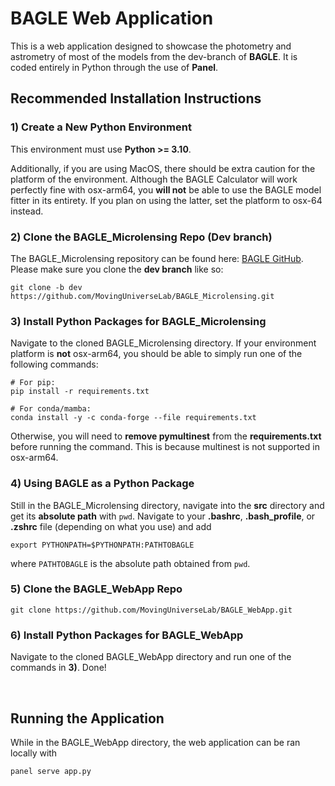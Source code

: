 # BAGLE Web Application
This is a web application designed to showcase the photometry and astrometry of most of the models from the dev-branch of **BAGLE**. It is coded entirely in Python through the use of **Panel**.

## Recommended Installation Instructions
### 1) Create a New Python Environment
This environment must use **Python >= 3.10**. 

Additionally, if you are using MacOS, there should be extra caution for the platform of the environment. Although the BAGLE Calculator will work perfectly fine with osx-arm64, you **will not** be able to use the BAGLE model fitter in its entirety. If you plan on using the latter, set the platform to osx-64 instead.

### 2) Clone the BAGLE_Microlensing Repo (Dev branch)
The BAGLE_Microlensing repository can be found here: [BAGLE GitHub](https://github.com/MovingUniverseLab/BAGLE_Microlensing/tree/dev). Please make sure you clone the **dev branch** like so:
```
git clone -b dev https://github.com/MovingUniverseLab/BAGLE_Microlensing.git
```

### 3) Install Python Packages for BAGLE_Microlensing
Navigate to the cloned BAGLE_Microlensing directory.
If your environment platform is **not** osx-arm64, you should be able to simply run one of the following commands:
```
# For pip:
pip install -r requirements.txt

# For conda/mamba:
conda install -y -c conda-forge --file requirements.txt
```
Otherwise, you will need to **remove pymultinest** from the **requirements.txt** before running the command. This is because multinest is not supported in osx-arm64.

### 4) Using BAGLE as a Python Package
Still in the BAGLE_Microlensing directory, navigate into the **src** directory and get its **absolute path** with ```pwd```.
Navigate to your **.bashrc**, **.bash_profile**, or **.zshrc** file (depending on what you use) and add
```
export PYTHONPATH=$PYTHONPATH:PATHTOBAGLE
```
where ```PATHTOBAGLE``` is the absolute path obtained from ```pwd```.

### 5) Clone the BAGLE_WebApp Repo
```
git clone https://github.com/MovingUniverseLab/BAGLE_WebApp.git
```

### 6) Install Python Packages for BAGLE_WebApp
Navigate to the cloned BAGLE_WebApp directory and run one of the commands in **3)**. Done!

</br>

## Running the Application
While in the BAGLE_WebApp directory, the web application can be ran locally with
```
panel serve app.py
```
